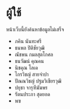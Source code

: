 # ผู้ใช้
หน้าเว็บนี้ยังค้นหาข้อมูลไม่เสร็จ
* ภคิน นันทะศรี
* ธนพล ปิติชัยวุฒิ
* ณัชพน กมลสุตโกศล
* ธนวัฒน์ คุณคน
* นิชคุณ โลเด
* ไกรวิชญ์ สายจำปา
* ปัณณวิชญ์ ปฐมวิเชียรวุฒิ
* ปยุชา จารุฑีฆัฆพร
* รัตนประภา สุดยอด
* พฃ
